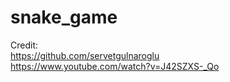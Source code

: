 # snake_game

Credit: \
https://github.com/servetgulnaroglu \
https://www.youtube.com/watch?v=J42SZXS-_Qo